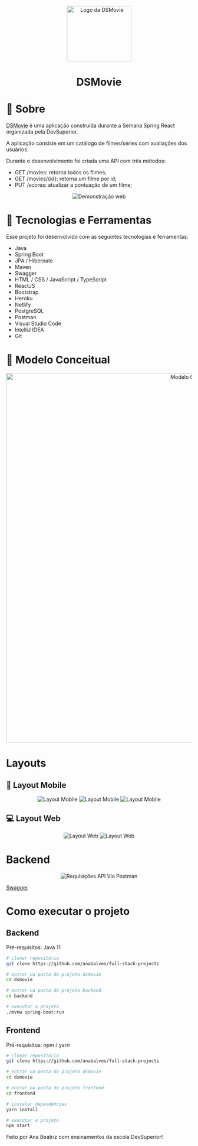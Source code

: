 <p align="center">
  <a href="https://dsmovie-anabalves.netlify.app/">
    <img src="./.github/logo.svg" height="150" width="175" alt="Logo da DSMovie"/>
  </a>
</p>

<h1 align="center">DSMovie</h1>

# 📖 Sobre

[DSMovie](https://dsmovie-anabalves.netlify.app/) é uma aplicação construída durante a Semana Spring React organizada pela DevSuperior.

A aplicação consiste em um catálogo de filmes/séries com avaliações dos usuários.

Durante o desenvolvimento foi criada uma API com três métodos:

- GET ​/movies: retorna todos os filmes;
- GET /movies/{id}: retorna um filme por id;
- PUT ​/scores: atualizar a pontuação de um filme;


<p align="center">
  <img alt="Demonstração web" src="./.github/web.gif">
</p>

# 🚀 Tecnologias e Ferramentas

Esse projeto foi desenvolvido com as seguintes tecnologias e ferramentas:

- Java
- Spring Boot
- JPA / Hibernate
- Maven
- Swagger
- HTML / CSS / JavaScript / TypeScript
- ReactJS
- Bootstrap
- Heroku
- Netlify
- PostgreSQL
- Postman
- Visual Studio Code
- IntelliJ IDEA
- Git

# 🎲 Modelo Conceitual

<p align="center">
  <img alt="Modelo Conceitual" src="./.github/mc.png" width="1000px">
</p>

# Layouts

## 📱 Layout Mobile

<p align="center">
  <img alt="Layout Mobile" src="./.github/layout-mobile-1.png">
  <img alt="Layout Mobile" src="./.github/layout-mobile-2.png">
  <img alt="Layout Mobile" src="./.github/layout-mobile-3.png">
</p>

## 💻 Layout Web

<p align="center">
  <img alt="Layout Web" src="./.github/layout-web-1.png">
  <img alt="Layout Web" src="./.github/layout-web-2.png">
</p>

# Backend

<p align="center">
  <img alt="Requisições API Via Postman" src="./.github/postman.gif">
</p>

[Swagger](https://dsmovie-anabalves.herokuapp.com/swagger-ui/)

# Como executar o projeto

## Backend
Pré-requisitos: Java 11

```bash
# clonar repositório
git clone https://github.com/anabalves/full-stack-projects

# entrar na pasta do projeto dsmovie
cd dsmovie

# entrar na pasta do projeto backend
cd backend

# executar o projeto
./mvnw spring-boot:run
```

## Frontend
Pré-requisitos: npm / yarn

```bash
# clonar repositório
git clone https://github.com/anabalves/full-stack-projects

# entrar na pasta do projeto dsmovie
cd dsmovie

# entrar na pasta do projeto frontend
cd frontend

# instalar dependências
yarn install

# executar o projeto
npm start
```

Feito por Ana Beatriz com ensinamentos da escola DevSuperior!
